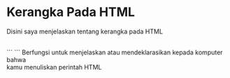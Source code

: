 # Kerangka Pada HTML
<p>Disini saya menjelaskan tentang kerangka pada HTML </p>
<br>
```
<!DOCTYPE html>
```
Berfungsi untuk menjelaskan atau mendeklarasikan kepada komputer bahwa<br>
kamu menuliskan perintah HTML </br>
